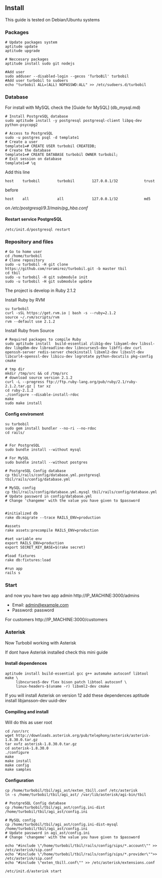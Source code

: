 ## Install

This guide is tested on Debian/Ubuntu systems

### Packages
    # Update packages system
    aptitude update
    aptitude upgrade

    # Neccesary packages
    aptitude install sudo git nodejs

    #Add user
    sudo adduser --disabled-login --gecos 'TurboBil' turbobil
    #Add user turbobil to sudoers
    echo "turbobil ALL=(ALL) NOPASSWD:ALL" >> /etc/sudoers.d/turbobil


### Database

For install with MySQL check the [Guide for MySQL] (db_mysql.md)

    # Install PostgreSQL database
    sudo aptitude install -y postgresql postgresql-client libpq-dev python-psycopg2

    # Access to PostgreSQL
    sudo -u postgres psql -d template1
    # Create a user
    template1=# CREATE USER turbobil CREATEDB;
    # Create the database
    template1=# CREATE DATABASE turbobil OWNER turbobil;
    # Exit session on database
    template1=# \q


Add this line

    host    turbobil        turbobil        127.0.0.1/32            trust

before

    host    all             all             127.0.0.1/32            md5


on */etc/postgresql/9.3/main/pg_hba.conf*

#### Restart service PostgreSQL

    /etc/init.d/postgresql restart


### Repository and files
    # Go to home user
    cd /home/turbobil
    # Clone repository
    sudo -u turbobil -H git clone https://github.com/roramirez/turbobil.git -b master tbil
    cd tbil
    sudo -u turbobil -H git submodule init
    sudo -u turbobil -H git submodule update


The project is develop in Ruby 2.1.2


  Install Ruby by RVM

    su turbobil
    curl -sSL https://get.rvm.io | bash -s --ruby=2.1.2
    source ~/.rvm/scripts/rvm
    rvm --default use 2.1.2


  Install Ruby from Source

    # Required packages to compile Ruby
    sudo aptitude install  build-essential zlib1g-dev libyaml-dev libssl-dev libgdbm-dev libreadline-dev libncurses5-dev libffi-dev curl openssh-server redis-server checkinstall libxml2-dev libxslt-dev libcurl4-openssl-dev libicu-dev logrotate python-docutils pkg-config cmake

    # tmp dir
    mkdir /tmp/src && cd /tmp/src
    # download source version 2.1.2
    curl -L --progress ftp://ftp.ruby-lang.org/pub/ruby/2.1/ruby-2.1.2.tar.gz | tar xz
    cd ruby-2.1.2
    ./configure --disable-install-rdoc
    make
    sudo make install

#### Config enviroment
    su turbobil
    sudo gem install bundler --no-ri --no-rdoc
    cd rails/


    # For PostgreSQL
    sudo bundle install --without mysql

    # For MySQL
    sudo bundle install --without postgres

    # PostgreSQL Config database
    cp tbil/rails/config/database.yml.postgresql tbil/rails/config/database.yml

    # MySQL config
    cp tbil/rails/config/database.yml.mysql tbil/rails/config/database.yml
    # Update password in config/database.yml
    # Change 'changeme' with the value you have given to $password


    #initialized db
    rake db:migrate --trace RAILS_ENV=production

    #assets
    rake assets:precompile RAILS_ENV=production

    #set variable env
    export RAILS_ENV=production
    export SECRET_KEY_BASE=$(rake secret)

    #load fixtures
    rake db:fixtures:load

    #run app
    rails s

### Start
and now you have two app
admin http://IP_MACHINE:3000/admins
  - Email: admin@example.com
  - Password: password

For customers http://IP_MACHINE:3000/customers


### Asterisk

Now Turbobil working with Asterisk

If dont have Asterisk installed check this mini guide 


#### Install dependences

    aptitude install build-essential gcc g++ automake autoconf libtool make \
         libncurses5-dev flex bison patch libtool autoconf \
         linux-headers-$(uname -r) libxml2-dev cmake


If you will install Asterisk on version 12 add these dependences
    aptitude install libjansson-dev uuid-dev


#### Compiling and install
Will do this as user root

    cd /usr/src
    wget http://downloads.asterisk.org/pub/telephony/asterisk/asterisk-1.8.30.0.tar.gz
    tar xvfz asterisk-1.8.30.0.tar.gz
    cd asterisk-1.8.30.0
    ./configure
    make
    make install
    make config
    make samples

#### Configuration
    cp /home/turbobil/tbil/agi_ast/exten_tbill.conf /etc/asterisk
    ln -s /home/turbobil/tbil/agi_ast/ /var/lib/asterisk/agi-bin/tbil

    # PostgreSQL Config database
    cp /home/turbobil/tbil/agi_ast/config.ini-dist /home/turbobil/tbil/agi_ast/config.ini

    # MySQL config
    cp /home/turbobil/tbil/agi_ast/config.ini-dist-mysql /home/turbobil/tbil/agi_ast/config.ini
    # Update password in agi_ast/config.ini
    # Change 'changeme' with the value you have given to $password

    echo "#include \"/home/turbobil/tbil/rails/config/sips/*.account\"" >> /etc/asterisk/sip.conf
    echo "#include \"/home/turbobil/tbil/rails/config/sips/*.provider\"">> /etc/asterisk/sip.conf
    echo "#include \"exten_tbill.conf\"" >> /etc/asterisk/extensions.conf

    /etc/init.d/asterisk start
